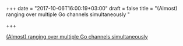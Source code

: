 +++
date = "2017-10-06T16:00:19+03:00"
draft = false
title = "(Almost) ranging over multiple Go channels simultaneously  "

+++

<p><a href="http://bionics.it/posts/range-over-multiple-go-channels">(Almost) ranging over multiple Go channels simultaneously  </a></p>
